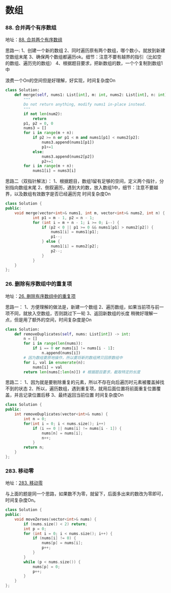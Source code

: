 # 数组

### 88. 合并两个有序数组
地址：[88. 合并两个有序数组](https://leetcode.cn/problems/merge-sorted-array/)

思路一:
1、创建一个新的数组
2、同时遍历原有两个数组，哪个数小，就放到新建空数组末尾
3、确保两个数组都遍历ok。细节：注意不要有越界的指引（比如空的数组、遍历完的数组）
4、根据题目要求，把新数组的数，一个个复制到数组1中

浪费一个On的空间但是好理解，好实现，时间复杂度On

```python
class Solution:
    def merge(self, nums1: List[int], m: int, nums2: List[int], n: int) -> None:
        """
        Do not return anything, modify nums1 in-place instead.
        """
        if not len(num2):
            return
        p1, p2 = 0, 0
        nums3 = []
        for i in range(m + n):
            if p2 >= n or p1 < m and nums1[p1] < nums2[p2]:
                nums3.append(nums1[p1])
                p1+=1
            else:
                nums3.append(nums2[p2])
                p2+=1
        for i in range(m + n):
            nums1[i] = nums3[i]
```

思路二（双指针解法）：
1、根据题目，数组1留有足够的空间，定义两个指针，分别指向数组末尾
2、倒叙遍历，遇到大的数，放入数组1中，细节：注意不要越界，以及数组有效数字是否已经遍历完
时间复杂度On

```c++
class Solution {
public:
    void merge(vector<int>& nums1, int m, vector<int>& nums2, int n) {
            int p1 = m - 1, p2 = n - 1;
            for (int i = m + n - 1; i >= 0; i--) {
                if (p2 < 0 || p1 >= 0 && nums1[p1] > nums2[p2]) {
                    nums1[i] = nums1[p1];
                    p1--;
                } else {
                    nums1[i] = nums2[p2];
                    p2--;
                }
            }
    }
};
```

### 26. 删除有序数组中的重复项
地址：[26. 删除有序数组中的重复项](https://leetcode.cn/problems/remove-duplicates-from-sorted-array/)

思路一：
1、方便理解的做法是，新建一个数组
2、遍历数组，如果当前项与前一项不同，就放入空数组，否则跳过下一轮
3、返回新数组的长度
稍微好理解一点，但是用了额外的空间，时间复杂度是On

```python
class Solution:
    def removeDuplicates(self, nums: List[int]) -> int:
        n = []
        for i in range(len(nums)):
            if i == 0 or nums[i] != nums[i - 1]:
                n.append(nums[i])
        # 因为数组要原地操作，所以要将新的数组拷贝回原数组中
        for i, val in enumerate(n):
            nums[i] = val
        return len(nums[:len(n)]) # 根据题目要求，截取特定的长度
```

思路二：
1、因为就是要剔除重复的元素，所以不存在向后遍历时元素被覆盖掉找不到的状态
2、所以，遍历数组，遇到重复项，就用后面位置将前面重复位置覆盖，并且记录位置后移
3、最终返回当前位置
时间复杂度On

```c++
class Solution {
public:
    int removeDuplicates(vector<int>& nums) {
        int n = 0;
        for(int i = 0; i < nums.size(); i++)
            if (i == 0 || nums[i] != nums[i - 1]) {
                nums[n] = nums[i];
                n++;
            }
        return n;
    }
};
```

### 283. 移动零
地址：[283. 移动零](https://leetcode.cn/problems/move-zeroes/)

与上面的题是同一个思路，如果数不为零，就留下，后面多出来的数改为零即可，时间复杂度On。

```c++
class Solution {
public:
    void moveZeroes(vector<int>& nums) {
        if (nums.size() < 2) return;
        int p = 0;
        for (int i = 0; i < nums.size(); i++) {
            if (nums[i] != 0) {
                nums[p] = nums[i];
                p++;
            }
        }
        while (p < nums.size()) {
            nums[p] = 0;
            p++;
        }
    }
};
```
